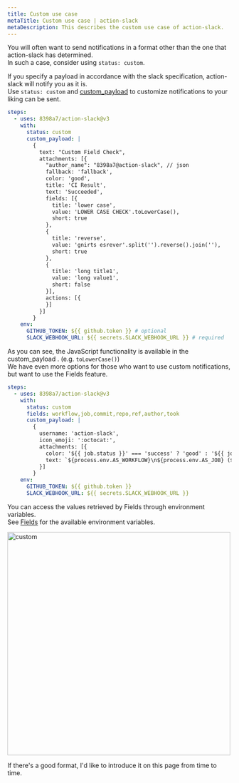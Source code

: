 ```yaml
---
title: Custom use case
metaTitle: Custom use case | action-slack
metaDescription: This describes the custom use case of action-slack.
---
```


You will often want to send notifications in a format other than the one that action-slack has determined.  
In such a case, consider using `status: custom`.

If you specify a payload in accordance with the slack specification, action-slack will notify you as it is.  
Use `status: custom` and [custom_payload](/with#custom_payload) to customize notifications to your liking can be sent.

```yaml
steps:
  - uses: 8398a7/action-slack@v3
    with:
      status: custom
      custom_payload: |
        {
          text: "Custom Field Check",
          attachments: [{
            "author_name": "8398a7@action-slack", // json
            fallback: 'fallback',
            color: 'good',
            title: 'CI Result',
            text: 'Succeeded',
            fields: [{
              title: 'lower case',
              value: 'LOWER CASE CHECK'.toLowerCase(),
              short: true
            },
            {
              title: 'reverse',
              value: 'gnirts esrever'.split('').reverse().join(''),
              short: true
            },
            {
              title: 'long title1',
              value: 'long value1',
              short: false
            }],
            actions: [{
            }]
          }]
        }
    env:
      GITHUB_TOKEN: ${{ github.token }} # optional
      SLACK_WEBHOOK_URL: ${{ secrets.SLACK_WEBHOOK_URL }} # required
```

As you can see, the JavaScript functionality is available in the custom_payload . (e.g. `toLowerCase()`)  
We have even more options for those who want to use custom notifications, but want to use the Fields feature.

```yaml
steps:
  - uses: 8398a7/action-slack@v3
    with:
      status: custom
      fields: workflow,job,commit,repo,ref,author,took
      custom_payload: |
        {
          username: 'action-slack',
          icon_emoji: ':octocat:',
          attachments: [{
            color: '${{ job.status }}' === 'success' ? 'good' : '${{ job.status }}' === 'failure' ? 'danger' : 'warning',
            text: `${process.env.AS_WORKFLOW}\n${process.env.AS_JOB} (${process.env.AS_COMMIT}) of ${process.env.AS_REPO}@${process.env.AS_REF} by ${process.env.AS_AUTHOR} ${{ job.status }} in ${process.env.AS_TOOK}`,
          }]
        }
    env:
      GITHUB_TOKEN: ${{ github.token }}
      SLACK_WEBHOOK_URL: ${{ secrets.SLACK_WEBHOOK_URL }}
```

You can access the values retrieved by Fields through environment variables.  
See [Fields](/fields) for the available environment variables.

<img width="501" alt="custom" src="https://user-images.githubusercontent.com/8043276/85949864-2b3df300-b994-11ea-9388-f4ff1aebc292.png" />

If there's a good format, I'd like to introduce it on this page from time to time.
